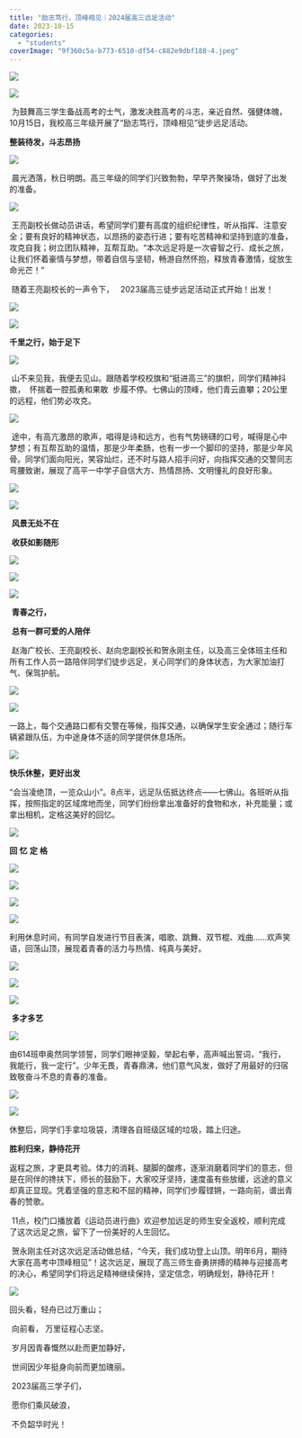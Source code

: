 ```yaml
---
title: "励志笃行，顶峰相见｜2024届高三远足活动"
date: 2023-10-15
categories: 
  - "students"
coverImage: "9f360c5a-b773-6510-df54-c882e9dbf188-4.jpeg"
---
```


[![](images/9f360c5a-b773-6510-df54-c882e9dbf188-13.jpeg)](https://blog.class612.bond/wp-content/uploads/2025/08/9f360c5a-b773-6510-df54-c882e9dbf188-13.jpeg)

[![](images/9f360c5a-b773-6510-df54-c882e9dbf188-1.jpeg)](https://blog.class612.bond/wp-content/uploads/2025/08/9f360c5a-b773-6510-df54-c882e9dbf188-1.jpeg)

 为鼓舞高三学生备战高考的士气，激发决胜高考的斗志，亲近自然、强健体魄，10月15日，我校高三年级开展了“励志笃行，顶峰相见”徒步远足活动。

**整装待发，斗志昂扬**

[![](images/9f360c5a-b773-6510-df54-c882e9dbf188.jpeg)](https://blog.class612.bond/wp-content/uploads/2025/08/9f360c5a-b773-6510-df54-c882e9dbf188.jpeg)

 晨光洒落，秋日明朗。高三年级的同学们兴致勃勃，早早齐聚操场，做好了出发的准备。

[![](images/d2b5ca33-bd97-0f64-a630-1fa75ae2eb22-9.png)](https://blog.class612.bond/wp-content/uploads/2025/08/d2b5ca33-bd97-0f64-a630-1fa75ae2eb22-9.png)

 王亮副校长做动员讲话，希望同学们要有高度的组织纪律性，听从指挥、注意安全；要有良好的精神状态，以昂扬的姿态行进；要有吃苦精神和坚持到底的准备，攻克自我；树立团队精神，互帮互助。“本次远足将是一次睿智之行、成长之旅，让我们怀着豪情与梦想，带着自信与坚韧，畅游自然怀抱，释放青春激情，绽放生命光芒！”

 随着王亮副校长的一声令下，   2023届高三徒步远足活动正式开始！出发！

[![](images/9f360c5a-b773-6510-df54-c882e9dbf188-6.jpeg)](https://blog.class612.bond/wp-content/uploads/2025/08/9f360c5a-b773-6510-df54-c882e9dbf188-6.jpeg)

[![](images/9f360c5a-b773-6510-df54-c882e9dbf188-2.jpeg)](https://blog.class612.bond/wp-content/uploads/2025/08/9f360c5a-b773-6510-df54-c882e9dbf188-2.jpeg)

**千里之行，始于足下**

[![](images/9f360c5a-b773-6510-df54-c882e9dbf188-4.jpeg)](https://blog.class612.bond/wp-content/uploads/2025/08/9f360c5a-b773-6510-df54-c882e9dbf188-4.jpeg)

 山不来见我，我便去见山。跟随着学校校旗和“挺进高三”的旗帜，同学们精神抖擞，  怀揣着一腔孤勇和果敢  步履不停。七佛山的顶峰，他们青云直攀；20公里的远程，他们势必攻克。

[![](images/9f360c5a-b773-6510-df54-c882e9dbf188-15.jpeg)](https://blog.class612.bond/wp-content/uploads/2025/08/9f360c5a-b773-6510-df54-c882e9dbf188-15.jpeg)

 途中，有高亢激昂的歌声，唱得是诗和远方，也有气势磅礴的口号，喊得是心中梦想；有互帮互助的温情，那是少年柔肠，也有一步一个脚印的坚持，那是少年风骨。同学们面向阳光，笑容灿烂，还不时与路人招手问好，向指挥交通的交警同志弯腰致谢，展现了高平一中学子自信大方、热情昂扬、文明懂礼的良好形象。

[![](images/9f360c5a-b773-6510-df54-c882e9dbf188-29.jpeg)](https://blog.class612.bond/wp-content/uploads/2025/08/9f360c5a-b773-6510-df54-c882e9dbf188-29.jpeg)

[![](images/9f360c5a-b773-6510-df54-c882e9dbf188-9.jpeg)](https://blog.class612.bond/wp-content/uploads/2025/08/9f360c5a-b773-6510-df54-c882e9dbf188-9.jpeg)

 **风景无处不在**  
  

 **收获如影随形**

[![](images/9f360c5a-b773-6510-df54-c882e9dbf188-32.jpeg)](https://blog.class612.bond/wp-content/uploads/2025/08/9f360c5a-b773-6510-df54-c882e9dbf188-32.jpeg)

[![](images/9f360c5a-b773-6510-df54-c882e9dbf188-27.jpeg)](https://blog.class612.bond/wp-content/uploads/2025/08/9f360c5a-b773-6510-df54-c882e9dbf188-27.jpeg)

[![](images/9f360c5a-b773-6510-df54-c882e9dbf188-7.jpeg)](https://blog.class612.bond/wp-content/uploads/2025/08/9f360c5a-b773-6510-df54-c882e9dbf188-7.jpeg)

 **青春之行，**

 **总有一群可爱的人陪伴**

 赵海广校长、王亮副校长、赵向忠副校长和贺永刚主任，以及高三全体班主任和所有工作人员一路陪伴同学们徒步远足，关心同学们的身体状态，为大家加油打气、保驾护航。

[![](images/9f360c5a-b773-6510-df54-c882e9dbf188-14.jpeg)](https://blog.class612.bond/wp-content/uploads/2025/08/9f360c5a-b773-6510-df54-c882e9dbf188-14.jpeg)

[![](images/9f360c5a-b773-6510-df54-c882e9dbf188-28.jpeg)](https://blog.class612.bond/wp-content/uploads/2025/08/9f360c5a-b773-6510-df54-c882e9dbf188-28.jpeg)

一路上，每个交通路口都有交警在等候，指挥交通，以确保学生安全通过；随行车辆紧跟队伍，为中途身体不适的同学提供休息场所。

[![](images/9f360c5a-b773-6510-df54-c882e9dbf188-19.jpeg)](https://blog.class612.bond/wp-content/uploads/2025/08/9f360c5a-b773-6510-df54-c882e9dbf188-19.jpeg)

**快乐休整，更好出发**

“会当凌绝顶，一览众山小”。8点半，远足队伍抵达终点——七佛山。各班听从指挥，按照指定的区域席地而坐，同学们纷纷拿出准备好的食物和水，补充能量；或拿出相机，定格这美好的回忆。

[![](images/9f360c5a-b773-6510-df54-c882e9dbf188-18.jpeg)](https://blog.class612.bond/wp-content/uploads/2025/08/9f360c5a-b773-6510-df54-c882e9dbf188-18.jpeg)

**回** **忆** **定** **格**

[![](images/9f360c5a-b773-6510-df54-c882e9dbf188-20.jpeg)](https://blog.class612.bond/wp-content/uploads/2025/08/9f360c5a-b773-6510-df54-c882e9dbf188-20.jpeg)

[![](images/9f360c5a-b773-6510-df54-c882e9dbf188-8.jpeg)](https://blog.class612.bond/wp-content/uploads/2025/08/9f360c5a-b773-6510-df54-c882e9dbf188-8.jpeg)

[![](images/9f360c5a-b773-6510-df54-c882e9dbf188-22.jpeg)](https://blog.class612.bond/wp-content/uploads/2025/08/9f360c5a-b773-6510-df54-c882e9dbf188-22.jpeg)

[![](images/9f360c5a-b773-6510-df54-c882e9dbf188-23.jpeg)](https://blog.class612.bond/wp-content/uploads/2025/08/9f360c5a-b773-6510-df54-c882e9dbf188-23.jpeg)

利用休息时间，有同学自发进行节目表演，唱歌、跳舞、双节棍、戏曲……欢声笑语，回荡山顶，展现着青春的活力与热情、纯真与美好。

[![](images/9f360c5a-b773-6510-df54-c882e9dbf188-17.jpeg)](https://blog.class612.bond/wp-content/uploads/2025/08/9f360c5a-b773-6510-df54-c882e9dbf188-17.jpeg)

[![](images/9f360c5a-b773-6510-df54-c882e9dbf188-30.jpeg)](https://blog.class612.bond/wp-content/uploads/2025/08/9f360c5a-b773-6510-df54-c882e9dbf188-30.jpeg)

[![](images/9f360c5a-b773-6510-df54-c882e9dbf188-24.jpeg)](https://blog.class612.bond/wp-content/uploads/2025/08/9f360c5a-b773-6510-df54-c882e9dbf188-24.jpeg)

 **多才多艺**

[![](images/9f360c5a-b773-6510-df54-c882e9dbf188-31.jpeg)](https://blog.class612.bond/wp-content/uploads/2025/08/9f360c5a-b773-6510-df54-c882e9dbf188-31.jpeg)

由614班申奥然同学领誓，同学们眼神坚毅，举起右拳，高声喊出誓词，“我行，我能行，我一定行”。少年无畏，青春鼎沸，他们意气风发，做好了用最好的归宿致敬奋斗不息的青春的准备。

[![](images/9f360c5a-b773-6510-df54-c882e9dbf188-21.jpeg)](https://blog.class612.bond/wp-content/uploads/2025/08/9f360c5a-b773-6510-df54-c882e9dbf188-21.jpeg)

[![](images/9f360c5a-b773-6510-df54-c882e9dbf188-16.jpeg)](https://blog.class612.bond/wp-content/uploads/2025/08/9f360c5a-b773-6510-df54-c882e9dbf188-16.jpeg)

休整后，同学们手拿垃圾袋，清理各自班级区域的垃圾，踏上归途。

**胜利归来，静待花开**

返程之旅，才更具考验。体力的消耗、腿脚的酸疼，逐渐消磨着同学们的意志，但是在同伴的搀扶下，师长的鼓励下，大家咬牙坚持，速度虽有些放缓，远途的意义却真正显现。凭着坚强的意志和不屈的精神，同学们步履铿锵，一路向前，谱出青春的赞歌。

 11点，校门口播放着《运动员进行曲》欢迎参加远足的师生安全返校，顺利完成了这次远足之旅，留下了一份美好的人生回忆。

 贺永刚主任对这次远足活动做总结，“今天，我们成功登上山顶。明年6月，期待大家在高考中顶峰相见”！这次远足，展现了高三师生奋勇拼搏的精神与迎接高考的决心，希望同学们将远足精神继续保持，坚定信念，明确规划，静待花开！

[![](images/9f360c5a-b773-6510-df54-c882e9dbf188-26.jpeg)](https://blog.class612.bond/wp-content/uploads/2025/08/9f360c5a-b773-6510-df54-c882e9dbf188-26.jpeg)

回头看，轻舟已过万重山；

 向前看， 万里征程心志坚。

 岁月因青春慨然以赴而更加静好，

 世间因少年挺身向前而更加瑰丽。

 2023届高三学子们，

 愿你们乘风破浪，

 不负韶华时光！
